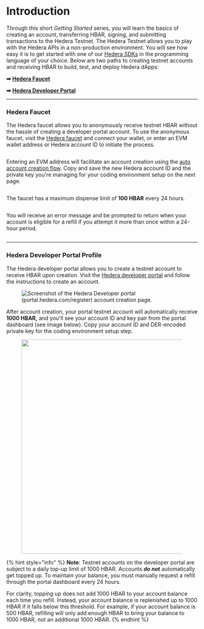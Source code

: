 # Introduction

Through this short _Getting Started_ series, you will learn the basics of creating an account, transferring HBAR, signing, and submitting transactions to the Hedera Testnet. The Hedera Testnet allows you to play with the Hedera APIs in a non-production environment. You will see how easy it is to get started with one of our [Hedera SDKs](../sdks-and-apis/) in the programming language of your choice. Below are two paths to creating testnet accounts and receiving HBAR to build, test, and deploy Hedera dApps:

**➡** [**Hedera Faucet**](introduction.md#hedera-faucet)

**➡** [**Hedera Developer Portal**](introduction.md#hedera-developer-portal-profile)

***

### Hedera Faucet

The Hedera faucet allows you to anonymously receive testnet HBAR without the hassle of creating a developer portal account. To use the anonymous faucet, visit the [Hedera faucet](https://portal.hedera.com/faucet) and connect your wallet, or enter an EVM wallet address or Hedera account ID to initiate the process.

<figure><img src="../.gitbook/assets/faucet-receive-hbar.png" alt=""><figcaption></figcaption></figure>

Entering an EVM address will facilitate an account creation using the [auto account creation flow](../core-concepts/accounts/auto-account-creation.md#auto-account-creation-evm-address-alias). Copy and save the new Hedera account ID and the private key you're managing for your coding environment setup on the next page.

<figure><img src="../.gitbook/assets/faucet-success-account-id.png" alt=""><figcaption></figcaption></figure>

The faucet has a maximum dispense limit of **100 HBAR** every 24 hours.

<figure><img src="../.gitbook/assets/faucet-wallet-timer.png" alt=""><figcaption></figcaption></figure>

You will receive an error message and be prompted to return when your account is eligible for a refill if you attempt it more than once within a 24-hour period.

<figure><img src="../.gitbook/assets/faucet-receive-error.png" alt=""><figcaption></figcaption></figure>

***

### Hedera Developer Portal Profile

The Hedera developer portal allows you to create a testnet account to receive HBAR upon creation. Visit the [Hedera developer portal](https://portal.hedera.com/register) and follow the instructions to create an account.

<figure><img src="../.gitbook/assets/portal testnet account.png" alt="Screenshot of the Hedera Developer portal (portal.hedera.com/register) account creation page."><figcaption></figcaption></figure>

After account creation, your portal testnet account will automatically receive **1000 HBAR,** and you'll see your account ID and key pair from the portal dashboard (see image below). Copy your account ID and DER-encoded private key for the coding environment setup step.

<figure><img src="../.gitbook/assets/faucet-der-account-id.png" alt="" width="563"><figcaption></figcaption></figure>

{% hint style="info" %}
**Note**: Testnet accounts on the developer portal are subject to a daily top-up limit of 1000 HBAR. Accounts _**do not**_ automatically get topped up. To maintain your balance, you must manually request a refill through the portal dashboard every 24 hours.

For clarity, topping up does not add 1000 HBAR to your account balance each time you refill. Instead, your account balance is replenished up to 1000 HBAR if it falls below this threshold. For example, if your account balance is 500 HBAR, refilling will only add enough HBAR to bring your balance to 1000 HBAR, not an additional 1000 HBAR.
{% endhint %}
